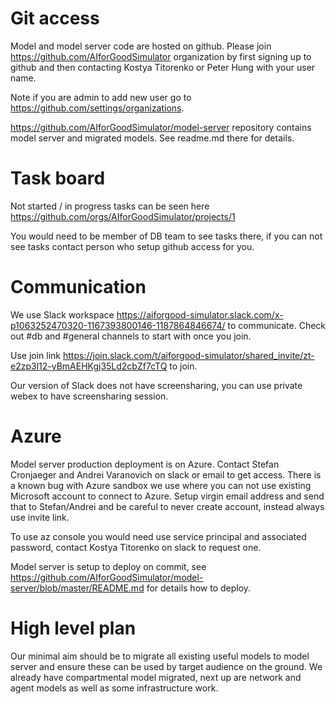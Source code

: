 # Git access

Model and model server code are hosted on github. Please join 
https://github.com/AIforGoodSimulator organization by first signing up to github and then 
contacting Kostya Titorenko or Peter Hung with your user name.

Note if you are admin to add new user go to https://github.com/settings/organizations.

https://github.com/AIforGoodSimulator/model-server repository contains model server and migrated models. 
See readme.md there for details.

# Task board

Not started / in progress tasks can be seen here
https://github.com/orgs/AIforGoodSimulator/projects/1

You would need to be member of DB team to see tasks there, if you can not see tasks contact 
person who setup github access for you.

# Communication

We use Slack workspace 
https://aiforgood-simulator.slack.com/x-p1063252470320-1167393800146-1187864846674/
to communicate. Check out #db and #general channels to start with once you join.

Use join link https://join.slack.com/t/aiforgood-simulator/shared_invite/zt-e2zp3l12-yBmAEHKgj35Ld2cbZf7cTQ to join.

Our version of Slack does not have screensharing, you can use private webex to have screensharing session.  

# Azure
Model server production deployment is on Azure. Contact Stefan Cronjaeger and Andrei Varanovich on slack or email to get access. 
There is a known bug with Azure sandbox we use where you can not use existing Microsoft account to connect to 
Azure. Setup virgin email address and send that to Stefan/Andrei and be careful to never create account, 
instead always use invite link.

To use az console you would need use service principal and associated password, contact Kostya Titorenko 
on slack to request one.

Model server is setup to deploy on commit, see https://github.com/AIforGoodSimulator/model-server/blob/master/README.md 
for details how to deploy.


# High level plan
Our minimal aim should be to migrate all existing useful models to model server and ensure these 
can be used by target audience on the ground. We already have compartmental model migrated, next
up are network and agent models as well as some infrastructure work.